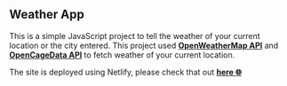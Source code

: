 ## Weather App

This is a simple JavaScript project to tell the weather of your current location or the city entered. This project used [**OpenWeatherMap API**](https://openweathermap.org/api) and [**OpenCageData API**](https://opencagedata.com/api) to fetch weather of your current location.

The site is deployed using Netlify, please check that out [**here :globe_with_meridians:**](https://weather-geo.netlify.app/)
